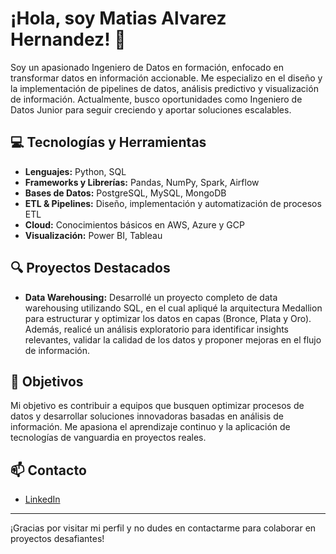 # ¡Hola, soy Matias Alvarez Hernandez! 👋

Soy un apasionado Ingeniero de Datos en formación, enfocado en transformar datos en información accionable. Me especializo en el diseño y la implementación de pipelines de datos, análisis predictivo y visualización de información. Actualmente, busco oportunidades como Ingeniero de Datos Junior para seguir creciendo y aportar soluciones escalables.

## 💻 Tecnologías y Herramientas

- **Lenguajes:** Python, SQL
- **Frameworks y Librerías:** Pandas, NumPy, Spark, Airflow
- **Bases de Datos:** PostgreSQL, MySQL, MongoDB
- **ETL & Pipelines:** Diseño, implementación y automatización de procesos ETL
- **Cloud:** Conocimientos básicos en AWS, Azure y GCP
- **Visualización:** Power BI, Tableau

## 🔍 Proyectos Destacados

- **Data Warehousing:**   Desarrollé un proyecto completo de data warehousing utilizando SQL, en el cual apliqué la arquitectura Medallion para estructurar y optimizar los datos en capas (Bronce, Plata y Oro). Además, realicé un análisis exploratorio para identificar insights relevantes, validar la calidad de los datos y proponer mejoras en el flujo de información.


## 🎯 Objetivos

Mi objetivo es contribuir a equipos que busquen optimizar procesos de datos y desarrollar soluciones innovadoras basadas en análisis de información. Me apasiona el aprendizaje continuo y la aplicación de tecnologías de vanguardia en proyectos reales.

## 📫 Contacto

- [LinkedIn](https://www.linkedin.com/in/matiasalvarezh/)
---

¡Gracias por visitar mi perfil y no dudes en contactarme para colaborar en proyectos desafiantes!
